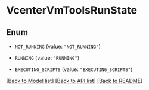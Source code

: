 # VcenterVmToolsRunState

## Enum


* `NOT_RUNNING` (value: `"NOT_RUNNING"`)

* `RUNNING` (value: `"RUNNING"`)

* `EXECUTING_SCRIPTS` (value: `"EXECUTING_SCRIPTS"`)


[[Back to Model list]](../README.md#documentation-for-models) [[Back to API list]](../README.md#documentation-for-api-endpoints) [[Back to README]](../README.md)


